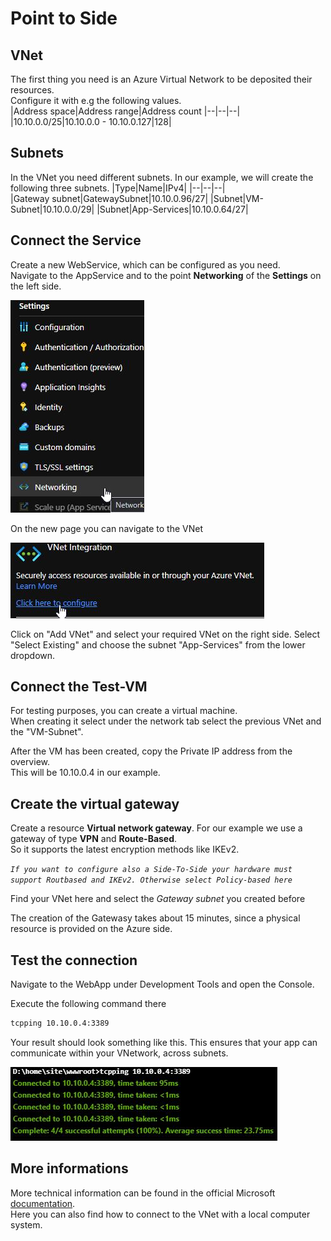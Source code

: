 # Point to Side

## VNet

The first thing you need is an Azure Virtual Network to be deposited their resources.  
Configure it with e.g the following values.  
|Address space|Address range|Address count
|--|--|--|  
|10.10.0.0/25|10.10.0.0 - 10.10.0.127|128|

## Subnets

In the VNet you need different subnets. In our example, we will create the following three subnets.
|Type|Name|IPv4|
|--|--|--|  
|Gateway subnet|GatewaySubnet|10.10.0.96/27|
|Subnet|VM-Subnet|10.10.0.0/29|
|Subnet|App-Services|10.10.0.64/27|

## Connect the Service

Create a new WebService, which can be configured as you need.  
Navigate to the AppService and to the point **Networking** of the **Settings** on the left side.

![Networking](media\AZ-AppService-Networking.jpg "Networking")

On the new page you can navigate to the VNet  

![Networking](media\AZ-AppService-Networking-VNet.jpg "Networking")

Click on "Add VNet" and select your required VNet on the right side.
Select "Select Existing" and choose the subnet "App-Services" from the lower dropdown.

## Connect the Test-VM

For testing purposes, you can create a virtual machine.  
When creating it select under the network tab select the previous VNet and the "VM-Subnet".  

After the VM has been created, copy the Private IP address from the overview.  
This will be 10.10.0.4 in our example.

## Create the virtual gateway

Create a resource **Virtual network gateway**.
For our example we use a gateway of type **VPN** and **Route-Based**.  
So it supports the latest encryption methods like IKEv2.  

*`If you want to configure also a Side-To-Side your hardware must support Routbased and IKEv2. Otherwise select Policy-based here`*

Find your VNet here and select the *Gateway subnet* you created before

The creation of the Gatewasy takes about 15 minutes, since a physical resource is provided on the Azure side.

## Test the connection

Navigate to the WebApp under Development Tools and open the Console.  

Execute the following command there

```cmd
tcpping 10.10.0.4:3389 
```

Your result should look something like this.
This ensures that your app can communicate within your VNetwork, across subnets.

![tcpping](media\AZ-AppService-tcpping.jpg "tcpping")

## More informations

More technical information can be found in the official Microsoft [documentation](https://docs.microsoft.com/en-us/azure/vpn-gateway/vpn-gateway-howto-point-to-site-resource-manager-portal).  
Here you can also find how to connect to the VNet with a local computer system.  
